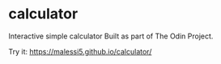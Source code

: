 # calculator
Interactive simple calculator
Built as part of The Odin Project.

Try it: https://malessi5.github.io/calculator/

